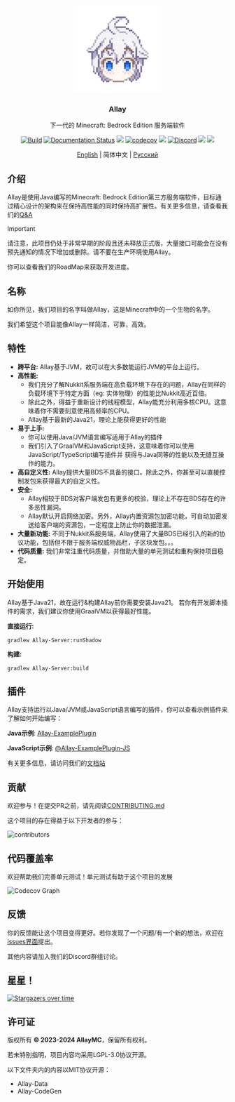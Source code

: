 <!-- PROJECT LOGO -->
<br/>
<div align="center">

<a href="https://github.com/AllayMC/Allay">
    <img src="docs/assets/logo/allay-chan-640x.png" alt="Logo" width="200" height="200">
</a>
<h3 align="center">Allay</h3>

下一代的 Minecraft: Bedrock Edition 服务端软件

<a href="https://github.com/AllayMC/Allay/actions"><img src="https://github.com/AllayMC/Allay/actions/workflows/gradle.yml/badge.svg" alt="Build"/></a>
<a href="https://docs.allaymc.org/zh"><img src="https://readthedocs.org/projects/allaymc/badge/?version=latest" alt="Documentation Status"></a>
[![](https://jitpack.io/v/AllayMC/Allay.svg)](https://jitpack.io/#AllayMC/Allay)
[![codecov](https://codecov.io/gh/AllayMC/Allay/graph/badge.svg?token=EI8EDEKI51)](https://codecov.io/gh/AllayMC/Allay)
<a href="https://app.codacy.com/gh/AllayMC/Allay/dashboard"><img src="https://app.codacy.com/project/badge/Grade/30e264923da2425a8b777a84b4028334"></a>
<a href="https://discord.gg/ngkkE4hPTU"><img src="https://img.shields.io/discord/1147136608290750526?label=discord&color=7289DA&logo=discord" alt="Discord" /></a>
<a href="https://feedback.minecraft.net/hc/en-us/sections/360001186971-Release-Changelogs"><img src="https://img.shields.io/badge/minecraft-v1.21.20%20(Bedrock)-green" /></a>
<img src="https://img.shields.io/badge/protocol-712-blue">

[English](README.md) | 简体中文 | [Русский](README.ru.md)
</div>

## 介绍

[//]: # (Allay is the cutest software in the world!)

Allay是使用Java编写的Minecraft: Bedrock Edition第三方服务端软件，目标通过精心设计的架构来在保持高性能的同时保持高扩展性。有关更多信息，请查看我们的[Q&A](docs/Q&A.zh.md)

> [!IMPORTANT]
> 请注意，此项目仍处于非常早期的阶段且还未释放正式版，大量接口可能会在没有预先通知的情况下增加或删除。请不要在生产环境使用Allay。
>
> 你可以查看我们的RoadMap来获取开发进度。

## 名称

如你所见，我们项目的名字叫做Allay，这是Minecraft中的一个生物的名字。

我们希望这个项目能像Allay一样简洁，可靠，高效。

## 特性

- **跨平台:** Allay基于JVM，故可以在大多数能运行JVM的平台上运行。
- **高性能:**
  - 我们充分了解Nukkit系服务端在高负载环境下存在的问题，Allay在同样的负载环境下于特定方面（eg: 实体物理）的性能比Nukkit高近百倍。
  - 除此之外，得益于重新设计的线程模型，Allay能充分利用多核CPU。这意味着你不需要刻意使用高频率的CPU。
  - Allay基于最新的Java21，理论上能获得更好的性能
- **易于上手:**
  - 你可以使用Java/JVM语言编写适用于Allay的插件
  - 我们引入了GraalVM和JavaScript支持，这意味着你可以使用JavaScript/TypeScript编写插件并
    获得与Java同等的性能以及无缝互操作的能力。
- **高自定义性:** Allay提供大量BDS不具备的接口。除此之外，你甚至可以直接控制发包来获得最大的自定义性。
- **安全:** 
  - Allay相较于BDS对客户端发包有更多的校验，理论上不存在BDS存在的许多恶性漏洞。
  - Allay默认开启网络加密。另外，Allay内置资源包加密功能，可自动加密发送给客户端的资源包，一定程度上防止你的数据泄漏。
- **大量新功能:** 不同于Nukkit系服务端，Allay使用了大量BDS已经引入的新的协议功能，包括但不限于服务端权威物品栏，子区块发包。。。
- **代码质量:** 我们非常注重代码质量，并借助大量的单元测试和重构保持项目稳定。

## 开始使用

Allay基于Java21，故在运行&构建Allay前你需要安装Java21。 
若你有开发脚本插件的需求，我们建议你使用GraalVM以获得最好性能。

**直接运行:**
```shell
gradlew Allay-Server:runShadow
```

**构建:**
```shell
gradlew Allay-Server:build
```

## 插件

Allay支持运行以Java/JVM或JavaScript语言编写的插件，你可以查看示例插件来了解如何开始编写：

**Java示例**: [Allay-ExamplePlugin](Allay-ExamplePlugin)

**JavaScript示例**: [@Allay-ExamplePlugin-JS](@Allay-ExamplePlugin-JS)

有关更多信息，请访问我们的[文档站](https://docs.allaymc.org/zh/)

## 贡献

欢迎参与！在提交PR之前，请先阅读[CONTRIBUTING.md](CONTRIBUTING.md)

这个项目的存在得益于以下开发者的参与：

![contributors](https://contrib.rocks/image?repo=AllayMC/Allay)

## 代码覆盖率

欢迎帮助我们完善单元测试！单元测试有助于这个项目的发展

![Codecov Graph](https://codecov.io/gh/AllayMC/Allay/graphs/sunburst.svg?token=EI8EDEKI51)

## 反馈

你的反馈能让这个项目变得更好。若你发现了一个问题/有一个新的想法，欢迎在[issues界面](https://github.com/AllayMC/Allay/issues)提出。

其他内容请加入我们的Discord群组讨论。

## 星星！

[![Stargazers over time](https://starchart.cc/AllayMC/Allay.svg)](https://starchart.cc/AllayMC/Allay)

## 许可证

版权所有 **© 2023-2024 AllayMC**，保留所有权利。

若未特别指明，项目内容均采用LGPL-3.0协议开源。

以下文件夹内的内容以MIT协议开源：

- Allay-Data
- Allay-CodeGen
